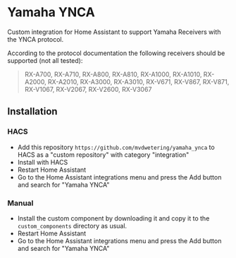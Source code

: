 # Yamaha YNCA

Custom integration for Home Assistant to support Yamaha Receivers with the YNCA protocol.

According to the protocol documentation the following receivers should be supported (not all tested):

> RX-A700, RX-A710, RX-A800, RX-A810, RX-A1000, RX-A1010, RX-A2000, RX-A2010, RX-A3000, RX-A3010, RX-V671, RX-V867, RX-V871, RX-V1067, RX-V2067, RX-V2600, RX-V3067

## Installation

### HACS

* Add this repository `https://github.com/mvdwetering/yamaha_ynca` to HACS as a "custom repository" with category "integration"
* Install with HACS
* Restart Home Assistant
* Go to the Home Assistant integrations menu and press the Add button and search for "Yamaha YNCA"

### Manual

* Install the custom component by downloading it and copy it to the `custom_components` directory as usual.
* Restart Home Assistant
* Go to the Home Assistant integrations menu and press the Add button and search for "Yamaha YNCA"
